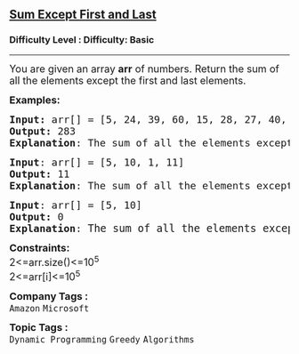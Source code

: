 <h2><a href="https://www.geeksforgeeks.org/problems/max-length-chain/1?page=1&category=Greedy&difficulty=Basic&sortBy=submissions">Sum Except First and Last</a></h2><h3>Difficulty Level : Difficulty: Basic</h3><hr><div class="problems_problem_content__Xm_eO"><p><span style="font-size: 18px;">You are given an array <strong>arr</strong> of numbers. Return the sum of all the elements except the first and last elements.</span></p>
<p><span style="font-size: 18px;"><strong>Examples:</strong></span></p>
<pre><span style="font-size: 18px;"><strong>Input: </strong>arr[] = [5, 24, 39, 60, 15, 28, 27, 40, 50, 90]
<strong>Output:</strong> 283
<strong>Explanation</strong>: The sum of all the elements except the first and last element is 283.
</span></pre>
<pre><span style="font-size: 18px;"><strong>Input</strong>: arr[] = [5, 10, 1, 11]
<strong>Output:</strong> 11
<strong>Explanation</strong>: The sum of all the elements except the first and last element is 11.
</span></pre>
<pre><span style="font-size: 18px;"><strong>Input</strong>: arr[] = [5, 10]
<strong>Output:</strong> 0
<strong>Explanation</strong>: </span><span style="font-size: 14pt;">The sum of all the elements except the first and last element is 0.</span></pre>
<p><span style="font-size: 18px;"><strong>Constraints:</strong><br>2&lt;=arr.size()&lt;=10<sup>5<br></sup>2&lt;=arr[i]&lt;=10<sup>5</sup><sup><br></sup></span></p></div><p><span style=font-size:18px><strong>Company Tags : </strong><br><code>Amazon</code>&nbsp;<code>Microsoft</code>&nbsp;<br><p><span style=font-size:18px><strong>Topic Tags : </strong><br><code>Dynamic Programming</code>&nbsp;<code>Greedy</code>&nbsp;<code>Algorithms</code>&nbsp;